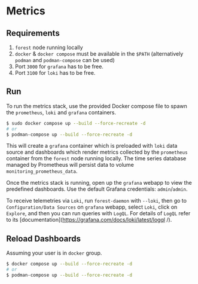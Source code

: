 # Metrics

## Requirements

1. `forest` node running locally
2. `docker` & `docker compose` must be available in the `$PATH` (alternatively
   `podman` and `podman-compose` can be used)
3. Port `3000` for `grafana` has to be free.
4. Port `3100` for `loki` has to be free.

## Run

To run the metrics stack, use the provided Docker compose file to spawn the
`prometheus`, `loki` and `grafana` containers.

```sh
$ sudo docker compose up --build --force-recreate -d
# or
$ podman-compose up --build --force-recreate -d
```

This will create a `grafana` container which is preloaded with `loki` data
source and dashboards which render metrics collected by the `prometheus`
container from the `forest` node running locally. The time series database
managed by Prometheus will persist data to volume `monitoring_prometheus_data`.

Once the metrics stack is running, open up the `grafana` webapp to view the
predefined dashboards. Use the default Grafana credentials: `admin`/`admin`.

To receive telemetries via `Loki`, run `forest-daemon` with `--loki`, then go to
`Configuration/Data Sources` on `grafana` webapp, select `Loki`, click on
`Explore`, and then you can run queries with `LogQL`. For details of `LogQL`
refer to its [documentation](https://grafana.com/docs/loki/latest/logql /).

## Reload Dashboards

Assuming your user is in `docker` group.

```sh
$ docker compose up --build --force-recreate -d
# or
$ podman-compose up --build --force-recreate -d
```
